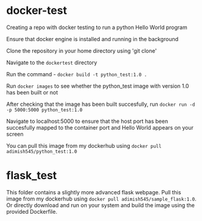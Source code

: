 # docker-test
Creating a repo with docker testing to run a python Hello World program

Ensure that docker engine is installed and running in the background

Clone the repository in your home directory using 'git clone'

Navigate to the `dockertest` directory

Run the command - `docker build -t python_test:1.0 .`

Run `docker images` to see whether the python_test image with version 1.0 has been built or not

After checking that the image has been built succesfully, run `docker run -d -p 5000:5000 python_test:1.0`

Navigate to localhost:5000 to ensure that the host port has been succesfully mapped to the container port and Hello World appears on your screen

You can pull this image from my dockerhub using `docker pull adimish545/python_test:1.0`

# flask_test

This folder contains a slightly more advanced flask webpage. Pull this image from my dockerhub using `docker pull adimish545/sample_flask:1.0`. Or directly download and run on your system and build the image using the provided Dockerfile.
